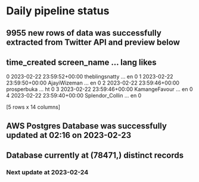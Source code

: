 # Daily pipeline status
## 9955 new rows of data was successfully extracted from Twitter API and preview below
##                time_created      screen_name  ... lang likes
0 2023-02-22 23:59:52+00:00   theblingsnatty  ...   en     0
1 2023-02-22 23:59:50+00:00     AjayiWizeman  ...   en     0
2 2023-02-22 23:59:46+00:00      prosperbuka  ...   ht     0
3 2023-02-22 23:59:46+00:00    KamangeFavour  ...   en     0
4 2023-02-22 23:59:40+00:00  Splendor_Collin  ...   en     0

[5 rows x 14 columns]
## AWS Postgres Database was successfully updated at  02:16 on 2023-02-23
## Database currently at (78471,) distinct records
### Next update at 2023-02-24
